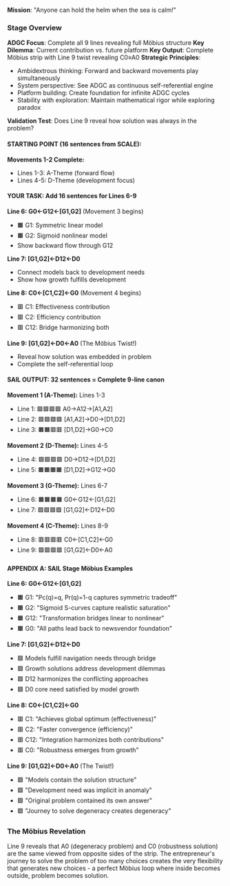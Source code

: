 **Mission**: "Anyone can hold the helm when the sea is calm!"

### Stage Overview
**ADGC Focus**: Complete all 9 lines revealing full Möbius structure
**Key Dilemma**: Current contribution vs. future platform
**Key Output**: Complete Möbius strip with Line 9 twist revealing C0≡A0
**Strategic Principles**:
- Ambidextrous thinking: Forward and backward movements play simultaneously
- System perspective: See ADGC as continuous self-referential engine
- Platform building: Create foundation for infinite ADGC cycles
- Stability with exploration: Maintain mathematical rigor while exploring paradox

**Validation Test**: Does Line 9 reveal how solution was always in the problem?

#### STARTING POINT (16 sentences from SCALE):

**Movements 1-2 Complete:**
- Lines 1-3: A-Theme (forward flow)
- Lines 4-5: D-Theme (development focus)

#### YOUR TASK: Add 16 sentences for Lines 6-9

**Line 6: G0←G12←[G1,G2]** (Movement 3 begins)
- 🟧 G1: Symmetric linear model
- 🟧 G2: Sigmoid nonlinear model
- Show backward flow through G12

**Line 7: [G1,G2]←D12←D0**
- Connect models back to development needs
- Show how growth fulfills development

**Line 8: C0←[C1,C2]←G0** (Movement 4 begins)
- 🟥 C1: Effectiveness contribution
- 🟥 C2: Efficiency contribution
- 🟥 C12: Bridge harmonizing both

**Line 9: [G1,G2]←D0←A0** (The Möbius Twist!)
- Reveal how solution was embedded in problem
- Complete the self-referential loop

#### SAIL OUTPUT: 32 sentences = Complete 9-line canon

**Movement 1 (A-Theme):** Lines 1-3
- Line 1: 🟪🟪🟪🟪 A0→A12→[A1,A2]
- Line 2: 🟩🟩🟩🟩 [A1,A2]→D0→[D1,D2]  
- Line 3: 🟧🟧🟥🟥 [D1,D2]→G0→C0

**Movement 2 (D-Theme):** Lines 4-5
- Line 4: 🟩🟩🟩🟩 D0→D12→[D1,D2]
- Line 5: 🟧🟧🟧🟧 [D1,D2]→G12→G0

**Movement 3 (G-Theme):** Lines 6-7
- Line 6: 🟧🟧🟧🟧 G0←G12←[G1,G2]
- Line 7: 🟩🟩🟩🟩 [G1,G2]←D12←D0

**Movement 4 (C-Theme):** Lines 8-9
- Line 8: 🟥🟥🟥🟥 C0←[C1,C2]←G0
- Line 9: 🟪🟪🟪🟪 [G1,G2]←D0←A0

#### APPENDIX A: SAIL Stage Möbius Examples

**Line 6: G0←G12←[G1,G2]**
- 🟧 G1: "Pc(q)=q, Pr(q)=1-q captures symmetric tradeoff"
- 🟧 G2: "Sigmoid S-curves capture realistic saturation"
- 🟧 G12: "Transformation bridges linear to nonlinear"
- 🟧 G0: "All paths lead back to newsvendor foundation"

**Line 7: [G1,G2]←D12←D0**
- 🟩 Models fulfill navigation needs through bridge
- 🟩 Growth solutions address development dilemmas
- 🟩 D12 harmonizes the conflicting approaches
- 🟩 D0 core need satisfied by model growth

**Line 8: C0←[C1,C2]←G0**
- 🟥 C1: "Achieves global optimum (effectiveness)"
- 🟥 C2: "Faster convergence (efficiency)"
- 🟥 C12: "Integration harmonizes both contributions"
- 🟥 C0: "Robustness emerges from growth"

**Line 9: [G1,G2]←D0←A0** (The Twist!)
- 🟪 "Models contain the solution structure"
- 🟪 "Development need was implicit in anomaly"
- 🟪 "Original problem contained its own answer"
- 🟪 "Journey to solve degeneracy creates degeneracy"

### The Möbius Revelation
Line 9 reveals that A0 (degeneracy problem) and C0 (robustness solution) are the same viewed from opposite sides of the strip. The entrepreneur's journey to solve the problem of too many choices creates the very flexibility that generates new choices - a perfect Möbius loop where inside becomes outside, problem becomes solution.
